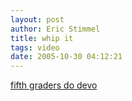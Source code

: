 ```yaml
---
layout: post
author: Eric Stimmel
title: whip it
tags: video
date: 2005-10-30 04:12:21
--- 
```



[fifth graders do devo][]

  [fifth graders do devo]: http://www.ifilm.com/player/mac.jsp?ifilmId=2679592&pg=default&skin=default&refsite=6721&mediaSize=default&context=product&launchVal=1&data=null

